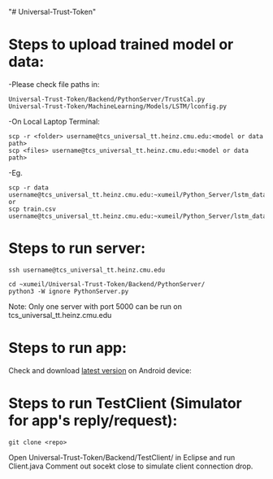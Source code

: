 "# Universal-Trust-Token" 

Steps to upload trained model or data:
=====
-Please check file paths in:
```
Universal-Trust-Token/Backend/PythonServer/TrustCal.py
Universal-Trust-Token/MachineLearning/Models/LSTM/lconfig.py
```
-On Local Laptop Terminal:
```
scp -r <folder> username@tcs_universal_tt.heinz.cmu.edu:<model or data path>
scp <files> username@tcs_universal_tt.heinz.cmu.edu:<model or data path>
```
-Eg.
```
scp -r data username@tcs_universal_tt.heinz.cmu.edu:~xumeil/Python_Server/lstm_data/
or
scp train.csv username@tcs_universal_tt.heinz.cmu.edu:~xumeil/Python_Server/lstm_data/data/
```

Steps to run server:
=====
```
ssh username@tcs_universal_tt.heinz.cmu.edu

cd ~xumeil/Universal-Trust-Token/Backend/PythonServer/
python3 -W ignore PythonServer.py
```

Note: Only one server with port 5000 can be run on tcs_universal_tt.heinz.cmu.edu

Steps to run app:
=====
Check and download [latest version](https://github.com/bairuiz/Universal-Trust-Token/blob/master/NewsDetector.apk) on Android device:

Steps to run TestClient (Simulator for app's reply/request):
=====
```
git clone <repo>
```
Open Universal-Trust-Token/Backend/TestClient/ in Eclipse and run Client.java
Comment out socekt close to simulate client connection drop.
